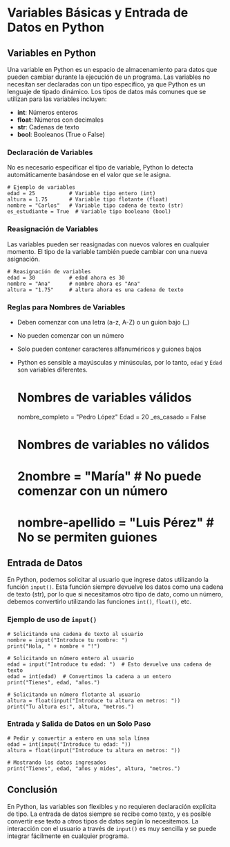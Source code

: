 # Variables Básicas y Entrada de Datos en Python

## Variables en Python
Una variable en Python es un espacio de almacenamiento para datos que pueden cambiar durante la ejecución de un programa. Las variables no necesitan ser declaradas con un tipo específico, ya que Python es un lenguaje de tipado dinámico. Los tipos de datos más comunes que se utilizan para las variables incluyen:

- **int**: Números enteros
- **float**: Números con decimales
- **str**: Cadenas de texto
- **bool**: Booleanos (True o False)

### Declaración de Variables
No es necesario especificar el tipo de variable, Python lo detecta automáticamente basándose en el valor que se le asigna.

    # Ejemplo de variables
    edad = 25           # Variable tipo entero (int)
    altura = 1.75       # Variable tipo flotante (float)
    nombre = "Carlos"   # Variable tipo cadena de texto (str)
    es_estudiante = True  # Variable tipo booleano (bool)

### Reasignación de Variables
Las variables pueden ser reasignadas con nuevos valores en cualquier momento. El tipo de la variable también puede cambiar con una nueva asignación.

    # Reasignación de variables
    edad = 30           # edad ahora es 30
    nombre = "Ana"      # nombre ahora es "Ana"
    altura = "1.75"     # altura ahora es una cadena de texto

### Reglas para Nombres de Variables
- Deben comenzar con una letra (a-z, A-Z) o un guion bajo (_)
- No pueden comenzar con un número
- Solo pueden contener caracteres alfanuméricos y guiones bajos
- Python es sensible a mayúsculas y minúsculas, por lo tanto, `edad` y `Edad` son variables diferentes.

    # Nombres de variables válidos
    nombre_completo = "Pedro López"
    Edad = 20
    _es_casado = False

    # Nombres de variables no válidos
    # 2nombre = "María"  # No puede comenzar con un número
    # nombre-apellido = "Luis Pérez"  # No se permiten guiones

## Entrada de Datos
En Python, podemos solicitar al usuario que ingrese datos utilizando la función `input()`. Esta función siempre devuelve los datos como una cadena de texto (str), por lo que si necesitamos otro tipo de dato, como un número, debemos convertirlo utilizando las funciones `int()`, `float()`, etc.

### Ejemplo de uso de `input()`

    # Solicitando una cadena de texto al usuario
    nombre = input("Introduce tu nombre: ")
    print("Hola, " + nombre + "!")

    # Solicitando un número entero al usuario
    edad = input("Introduce tu edad: ")  # Esto devuelve una cadena de texto
    edad = int(edad)  # Convertimos la cadena a un entero
    print("Tienes", edad, "años.")

    # Solicitando un número flotante al usuario
    altura = float(input("Introduce tu altura en metros: "))
    print("Tu altura es:", altura, "metros.")

### Entrada y Salida de Datos en un Solo Paso

    # Pedir y convertir a entero en una sola línea
    edad = int(input("Introduce tu edad: "))
    altura = float(input("Introduce tu altura en metros: "))

    # Mostrando los datos ingresados
    print("Tienes", edad, "años y mides", altura, "metros.")

## Conclusión
En Python, las variables son flexibles y no requieren declaración explícita de tipo. La entrada de datos siempre se recibe como texto, y es posible convertir ese texto a otros tipos de datos según lo necesitemos. La interacción con el usuario a través de `input()` es muy sencilla y se puede integrar fácilmente en cualquier programa.

